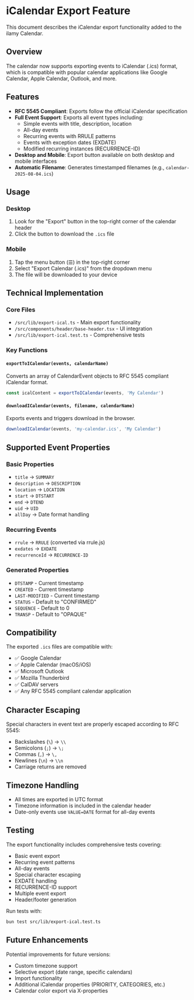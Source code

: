 # iCalendar Export Feature

This document describes the iCalendar export functionality added to the ilamy Calendar.

## Overview

The calendar now supports exporting events to iCalendar (.ics) format, which is compatible with popular calendar applications like Google Calendar, Apple Calendar, Outlook, and more.

## Features

- **RFC 5545 Compliant**: Exports follow the official iCalendar specification
- **Full Event Support**: Exports all event types including:
  - Simple events with title, description, location
  - All-day events
  - Recurring events with RRULE patterns
  - Events with exception dates (EXDATE)
  - Modified recurring instances (RECURRENCE-ID)
- **Desktop and Mobile**: Export button available on both desktop and mobile interfaces
- **Automatic Filename**: Generates timestamped filenames (e.g., `calendar-2025-08-04.ics`)

## Usage

### Desktop
1. Look for the "Export" button in the top-right corner of the calendar header
2. Click the button to download the `.ics` file

### Mobile
1. Tap the menu button (☰) in the top-right corner
2. Select "Export Calendar (.ics)" from the dropdown menu
3. The file will be downloaded to your device

## Technical Implementation

### Core Files
- `/src/lib/export-ical.ts` - Main export functionality
- `/src/components/header/base-header.tsx` - UI integration
- `/src/lib/export-ical.test.ts` - Comprehensive tests

### Key Functions

#### `exportToICalendar(events, calendarName)`
Converts an array of CalendarEvent objects to RFC 5545 compliant iCalendar format.

```typescript
const icalContent = exportToICalendar(events, 'My Calendar')
```

#### `downloadICalendar(events, filename, calendarName)`
Exports events and triggers download in the browser.

```typescript
downloadICalendar(events, 'my-calendar.ics', 'My Calendar')
```

## Supported Event Properties

### Basic Properties
- `title` → `SUMMARY`
- `description` → `DESCRIPTION`
- `location` → `LOCATION`
- `start` → `DTSTART`
- `end` → `DTEND`
- `uid` → `UID`
- `allDay` → Date format handling

### Recurring Events
- `rrule` → `RRULE` (converted via rrule.js)
- `exdates` → `EXDATE`
- `recurrenceId` → `RECURRENCE-ID`

### Generated Properties
- `DTSTAMP` - Current timestamp
- `CREATED` - Current timestamp
- `LAST-MODIFIED` - Current timestamp
- `STATUS` - Default to "CONFIRMED"
- `SEQUENCE` - Default to 0
- `TRANSP` - Default to "OPAQUE"

## Compatibility

The exported `.ics` files are compatible with:
- ✅ Google Calendar
- ✅ Apple Calendar (macOS/iOS)
- ✅ Microsoft Outlook
- ✅ Mozilla Thunderbird
- ✅ CalDAV servers
- ✅ Any RFC 5545 compliant calendar application

## Character Escaping

Special characters in event text are properly escaped according to RFC 5545:
- Backslashes (`\`) → `\\`
- Semicolons (`;`) → `\;`
- Commas (`,`) → `\,`
- Newlines (`\n`) → `\\n`
- Carriage returns are removed

## Timezone Handling

- All times are exported in UTC format
- Timezone information is included in the calendar header
- Date-only events use `VALUE=DATE` format for all-day events

## Testing

The export functionality includes comprehensive tests covering:
- Basic event export
- Recurring event patterns
- All-day events
- Special character escaping
- EXDATE handling
- RECURRENCE-ID support
- Multiple event export
- Header/footer generation

Run tests with:
```bash
bun test src/lib/export-ical.test.ts
```

## Future Enhancements

Potential improvements for future versions:
- Custom timezone support
- Selective export (date range, specific calendars)
- Import functionality
- Additional iCalendar properties (PRIORITY, CATEGORIES, etc.)
- Calendar color export via X-properties

